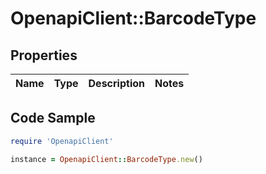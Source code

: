 # OpenapiClient::BarcodeType

## Properties

Name | Type | Description | Notes
------------ | ------------- | ------------- | -------------

## Code Sample

```ruby
require 'OpenapiClient'

instance = OpenapiClient::BarcodeType.new()
```


